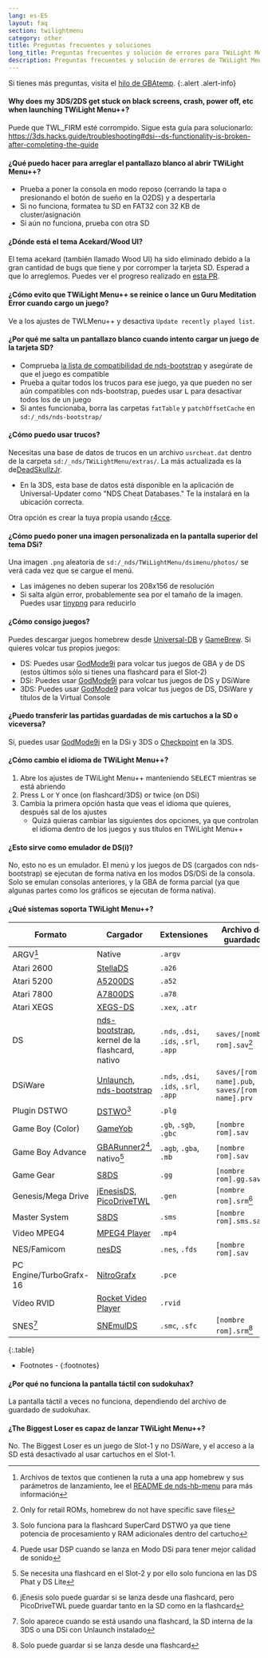 ```yaml
---
lang: es-ES
layout: faq
section: twilightmenu
category: other
title: Preguntas frecuentes y soluciones
long_title: Preguntas frecuentes y solución de errores para TWiLight Menu++
description: Preguntas frecuentes y solución de errores de TWiLight Menu++
---
```


Si tienes más preguntas, visita el [hilo de GBAtemp](https://gbatemp.net/threads/ds-i-3ds-twilight-menu-gui-for-ds-i-games-and-ds-i-menu-replacement.472200/).
{:.alert .alert-info}

#### Why does my 3DS/2DS get stuck on black screens, crash, power off, etc when launching TWiLight Menu++?
Puede que TWL_FIRM esté corrompido. Sigue esta guía para solucionarlo: <https://3ds.hacks.guide/troubleshooting#dsi--ds-functionality-is-broken-after-completing-the-guide>

#### ¿Qué puedo hacer para arreglar el pantallazo blanco al abrir TWiLight Menu++?
- Prueba a poner la consola en modo reposo (cerrando la tapa o presionando el botón de sueño en la O2DS) y a despertarla
- Si no funciona, formatea tu SD en FAT32 con 32 KB de cluster/asignación
- Si aún no funciona, prueba con otra SD

#### ¿Dónde está el tema Acekard/Wood UI?
El tema acekard (también llamado Wood UI) ha sido eliminado debido a la gran cantidad de bugs que tiene y por corromper la tarjeta SD. Esperad a que lo arreglemos. Puedes ver el progreso realizado en [esta PR](https://github.com/DS-Homebrew/TWiLightMenu/pull/1109).

#### ¿Cómo evito que TWiLight Menu++ se reinice o lance un Guru Meditation Error cuando cargo un juego?
Ve a los ajustes de TWLMenu++ y desactiva `Update recently played list`.

#### ¿Por qué me salta un pantallazo blanco cuando intento cargar un juego de la tarjeta SD?
- Comprueba [la lista de compatibilidad de nds-bootstrap](https://docs.google.com/spreadsheets/d/1LRTkXOUXraTMjg1eedz_f7b5jiuyMv2x6e_jY_nyHSc/htmlview#gid=0) y asegúrate de que el juego es compatible
- Prueba a quitar todos los trucos para ese juego, ya que pueden no ser aún compatibles con nds-bootstrap, puedes usar <kbd class="l">L</kbd> para desactivar todos los de un juego
- Si antes funcionaba, borra las carpetas `fatTable` y `patchOffsetCache` en `sd:/_nds/nds-bootstrap/`

#### ¿Cómo puedo usar trucos?
Necesitas una base de datos de trucos en un archivo `usrcheat.dat` dentro de la carpeta `sd:/_nds/TWiLightMenu/extras/`. La más actualizada es la de[DeadSkullzJr](https://gbatemp.net/threads/deadskullzjrs-flashcart-cheat-databases.488711/).
- En la 3DS, esta base de datos está disponible en la aplicación de Universal-Updater como "NDS Cheat Databases." Te la instalará en la ubicación correcta.

Otra opción es crear la tuya propia usando [r4cce](http://hp.vector.co.jp/authors/VA013928/soft_en.html).

#### ¿Cómo puedo poner una imagen personalizada en la pantalla superior del tema DSi?
Una imagen `.png` aleatoria de `sd:/_nds/TWiLightMenu/dsimenu/photos/` se verá cada vez que se cargue el menú.

- Las imágenes no deben superar los 208x156 de resolución
- Si salta algún error, probablemente sea por el tamaño de la imagen. Puedes usar [tinypng](https://tinypng.com) para reducirlo

#### ¿Cómo consigo juegos?
Puedes descargar juegos homebrew desde [Universal-DB](https://db.universal-team.net/ds) y [GameBrew](https://www.gamebrew.org/wiki/List_of_all_DS_homebrew#Games). Si quieres volcar tus propios juegos:
- DS: Puedes usar [GodMode9i](https://github.com/DS-Homebrew/GodMode9i/releases) para volcar tus juegos de GBA y de DS (estos últimos sólo si tienes una flashcard para el Slot-2)
- DSi: Puedes usar [GodMode9i](https://github.com/DS-Homebrew/GodMode9i/releases) para volcar tus juegos de DS y DSiWare
- 3DS: Puedes usar [GodMode9](https://github.com/d0k3/GodMode9/releases) para volcar tus juegos de DS, DSiWare y títulos de la Virtual Console

#### ¿Puedo transferir las partidas guardadas de mis cartuchos a la SD o viceversa?
Sí, puedes usar [GodMode9i](https://github.com/DS-Homebrew/GodMode9i/releases) en la DSi y 3DS o [Checkpoint](https://github.com/FlagBrew/Checkpoint/releases) en la 3DS.

#### ¿Cómo cambio el idioma de TWiLight Menu++?
1. Abre los ajustes de TWiLight Menu++ manteniendo <kbd>SELECT</kbd> mientras se está abriendo
1. Press <kbd class="l">L</kbd> or <kbd class="face">Y</kbd> once (on flashcard/3DS) or twice (on DSi)
1. Cambia la primera opción hasta que veas el idioma que quieres, después sal de los ajustes
   - Quizá quieras cambiar las siguientes dos opciones, ya que controlan el idioma dentro de los juegos y sus títulos en TWiLight Menu++

#### ¿Esto sirve como emulador de DS(i)?
No, esto no es un emulador. El menú y los juegos de DS (cargados con nds-bootstrap) se ejecutan de forma nativa en los modos DS/DSi de la consola. Solo se emulan consolas anteriores, y la GBA de forma parcial (ya que algunas partes como los gráficos se ejecutan de forma nativa).

#### ¿Qué sistemas soporta TWiLight Menu++?

| Formato                 | Cargador                                               | Extensiones                            | Archivo de guardado                            |
| ----------------------- | ------------------------------------------------------ | -------------------------------------- | ---------------------------------------------- |
| ARGV[^1]                | Native                                                 | `.argv`                                |                                                |
| Atari 2600              | [StellaDS][stellads]                                   | `.a26`                                 |                                                |
| Atari 5200              | [A5200DS][a5200ds]                                     | `.a52`                                 |                                                |
| Atari 7800              | [A7800DS][a7800ds]                                     | `.a78`                                 |                                                |
| Atari XEGS              | [XEGS-DS][xegs-ds]                                     | `.xex`, `.atr`                         |                                                |
| DS                      | [nds-bootstrap][ndsbs], kernel de la flashcard, nativo | `.nds`, `.dsi`, `.ids`, `.srl`, `.app` | `saves/[nombre rom].sav`[^2]                   |
| DSiWare                 | [Unlaunch][unlaunch], [nds-bootstrap][ndsbs]           | `.nds`, `.dsi`, `.ids`, `.srl`, `.app` | `saves/[rom name].pub`, `saves/[rom name].prv` |
| Plugin DSTWO            | [DSTWO][dstwo][^3]                                     | `.plg`                                 |                                                |
| Game Boy (Color)        | [GameYob][gameyob]                                     | `.gb`, `.sgb`, `.gbc`                  | `[nombre rom].sav`                             |
| Game Boy Advance        | [GBARunner2][gbarunner2][^4], nativo[^5]               | `.agb`, `.gba`, `.mb`                  | `[nombre rom].sav`                             |
| Game Gear               | [S8DS][s8ds]                                           | `.gg`                                  | `[nombre rom].gg.sav`                          |
| Genesis/Mega Drive      | [jEnesisDS][jenesis], [PicoDriveTWL][pdtwl]            | `.gen`                                 | `[nombre rom].srm`[^6]                         |
| Master System           | [S8DS][s8ds]                                           | `.sms`                                 | `[nombre rom].sms.sav`                         |
| Video MPEG4             | [MPEG4 Player][mpeg4player]                            | `.mp4`                                 |                                                |
| NES/Famicom             | [nesDS][nesds]                                         | `.nes`, `.fds`                         | `[nombre rom].sav`                             |
| PC Engine/TurboGrafx-16 | [NitroGrafx][nitrografx]                               | `.pce`                                 |                                                |
| Vídeo RVID              | [Rocket Video Player][rvidplayer]                      | `.rvid`                                |                                                |
| SNES[^7]                | [SNEmulDS][snemulds]                                   | `.smc`, `.sfc`                         | `[nombre rom].srm`[^8]                         |
{:.table}

- Footnotes -
{:footnotes}

#### ¿Por qué no funciona la pantalla táctil con sudokuhax?
La pantalla táctil a veces no funciona, dependiendo del archivo de guardado de sudokuhax.

#### ¿The Biggest Loser es capaz de lanzar TWiLight Menu++?
No. The Biggest Loser es un juego de Slot-1 y no DSiWare, y el acceso a la SD está desactivado al usar cartuchos en el Slot-1.

[^1]: Archivos de textos que contienen la ruta a una app homebrew y sus parámetros de lanzamiento, lee el [README de nds-hb-menu](https://github.com/devkitPro/nds-hb-menu#passing-arguments) para más información
[^2]: Only for retail ROMs, homebrew do not have specific save files
[^3]: Solo funciona para la flashcard SuperCard DSTWO ya que tiene potencia de procesamiento y RAM adicionales dentro del cartucho
[^4]: Puede usar DSP cuando se lanza en Modo DSi para tener mejor calidad de sonido
[^5]: Se necesita una flashcard en el Slot-2 y por ello solo funciona en las DS Phat y DS Lite
[^6]: jEnesis solo puede guardar si se lanza desde una flashcard, pero PicoDriveTWL puede guardar tanto en la SD como en la flashcard
[^7]: Solo aparece cuando se está usando una flashcard, la SD interna de la 3DS o una DSi con Unlaunch instalado
[^8]: Solo puede guardar si se lanza desde una flashcard

[a5200ds]: https://github.com/wavemotion-dave/A5200DS
[a7800ds]: https://github.com/wavemotion-dave/A7800DS
[dstwo]: http://eng.supercard.sc
[gameyob]: https://github.com/Drenn1/GameYob
[gbarunner2]: https://github.com/Gericom/GBARunner2
[jenesis]: https://www.gamebrew.org/wiki/JEnesisDS
[mpeg4player]: https://gbatemp.net/threads/544095
[ndsbs]: https://github.com/DS-Homebrew/nds-bootstrap
[nesds]: https://github.com/DS-Homebrew/NesDS
[nitrografx]: https://www.gamebrew.org/wiki/NitroGrafx
[pdtwl]: https://github.com/DS-Homebrew/PicoDriveTWL
[rvidplayer]: https://gbatemp.net/threads/539163
[s8ds]: https://www.gamebrew.org/wiki/S8DS
[snemulds]: https://www.gamebrew.org/wiki/SNEmulDS
[stellads]: https://github.com/wavemotion-dave/StellaDS
[unlaunch]: https://problemkaputt.de/unlaunch.htm
[xegs-ds]: https://github.com/wavemotion-dave/XEGS-DS
